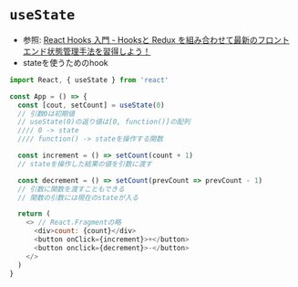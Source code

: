 # `useState`
- 参照: [React Hooks 入門 - Hooksと Redux を組み合わせて最新のフロントエンド状態管理手法を習得しよう！](https://www.udemy.com/course/react-hooks-101/)
- stateを使うためのhook
```js
import React, { useState } from 'react'

const App = () => {
  const [cout, setCount] = useState(0)
  // 引数0は初期値
  // useState(0)の返り値は[0, function()]の配列
  //// 0 -> state
  //// function() -> stateを操作する関数

  const increment = () => setCount(count + 1)
  // stateを操作した結果の値を引数に渡す

  const decrement = () => setCount(prevCount => prevCount - 1)
  // 引数に関数を渡すこともできる
  // 関数の引数には現在のstateが入る

  return (
    <> // React.Fragmentの略
      <div>count: {count}</div>
      <button onClick={increment}>+</button>
      <button onclick={decrement}>-</button>
    </>
  )
}
```
